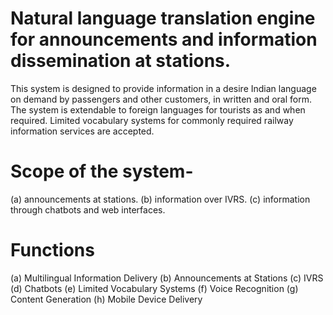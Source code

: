 # Natural language translation engine for announcements and information dissemination at  stations.
This system is designed to provide information in a desire Indian language on demand by passengers and other customers, in written and oral form. The system is extendable to foreign languages for tourists as and when required. Limited vocabulary systems for commonly required railway information services are accepted.

# Scope of the system- 
  (a) announcements at stations. 
  (b) information over IVRS.
  (c) information through chatbots and web interfaces.
 # Functions
  (a) Multilingual Information Delivery
  (b) Announcements at Stations
  (c) IVRS
  (d) Chatbots
  (e) Limited Vocabulary Systems
  (f) Voice Recognition
  (g) Content Generation
  (h) Mobile Device Delivery









